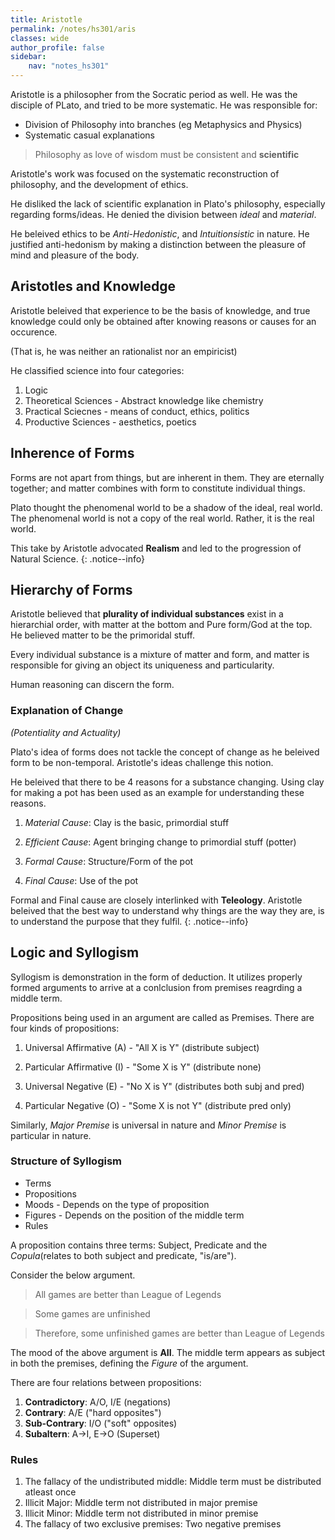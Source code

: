 ```yaml
---
title: Aristotle
permalink: /notes/hs301/aris
classes: wide
author_profile: false
sidebar:
    nav: "notes_hs301"
---
```


Aristotle is a philosopher from the Socratic period as well. He was the disciple of PLato, and tried to be more systematic. He was responsible for:

- Division of Philosophy into branches (eg Metaphysics and Physics)
- Systematic casual explanations

> Philosophy as love of wisdom must be consistent and **scientific**

Aristotle's work was focused on the systematic reconstruction of philosophy, and the development of ethics.

He disliked the lack of scientific explanation in Plato's philosophy, especially regarding forms/ideas. He denied the division between *ideal* and *material*.

He beleived ethics to be *Anti-Hedonistic*, and *Intuitionsistic* in nature. He justified anti-hedonism by making a distinction between the pleasure of mind and pleasure of the body.
 




## Aristotles and Knowledge

Aristotle beleived that experience to be the basis of knowledge, and true knowledge could only be obtained after knowing reasons or causes for an occurence. 

(That is, he was neither an rationalist nor an empiricist) 

<!-- Metaphysics smth -->

He classified science into four categories:

1. Logic
2. Theoretical Sciences - Abstract knowledge like chemistry
3. Practical Sciecnes - means of conduct, ethics, politics
4. Productive Sciences - aesthetics, poetics 




## Inherence of Forms

Forms are not apart from things, but are inherent in them. They are eternally together; and matter combines with form to constitute individual things.

Plato thought the phenomenal world to be a shadow of the ideal, real world. The phenomenal world is not a copy of the real world. Rather, it is the real world.

This take by Aristotle advocated **Realism** and led to the progression of Natural Science.
{: .notice--info}
 




## Hierarchy of Forms

Aristotle believed that **plurality of individual substances** exist in a hierarchial order, with matter at the bottom and Pure form/God at the top. He believed matter to be the primoridal stuff.

Every individual substance is a mixture of matter and form, and matter is responsible for giving an object its uniqueness and particularity.

Human reasoning can discern the form.

### Explanation of Change

*(Potentiality and Actuality)*

Plato's idea of forms does not tackle the concept of change as he beleived form to be non-temporal. Aristotle's ideas challenge this notion.

He beleived that there to be 4 reasons for a substance changing. Using clay for making a pot has been used as an example for understanding these reasons.

1. *Material Cause*: Clay is the basic, primordial stuff
2. *Efficient Cause*: Agent bringing change to primordial stuff (potter)

3. *Formal Cause*: Structure/Form of the pot 
4. *Final Cause*: Use of the pot


Formal and Final cause are closely interlinked with **Teleology**. Aristotle beleived that the best way to understand why things are the way they are, is to understand the purpose that they fulfil.
{: .notice--info}







## Logic and Syllogism

Syllogism is demonstration in the form of deduction. It utilizes properly formed arguments to arrive at a conlclusion from premises reagrding a middle term.

Propositions being used in an argument are called as Premises. There are four kinds of propositions:

1. Universal Affirmative (A) - "All X is Y" (distribute subject)
2. Particular Affirmative (I) - "Some X is Y" (distribute none)

3. Universal Negative (E) - "No X is Y" (distributes both subj and pred)
4. Particular Negative (O) - "Some X is not Y" (distribute pred only)

Similarly, *Major Premise* is universal in nature and *Minor Premise* is particular in nature.


### Structure of Syllogism

- Terms
- Propositions
- Moods - Depends on the type of proposition
- Figures - Depends on the position of the middle term
- Rules

A proposition contains three terms: Subject, Predicate and the *Copula*(relates to both subject and predicate, "is/are").

Consider the below argument.

> All games are better than League of Legends

> Some games are unfinished

> Therefore, some unfinished games are better than League of Legends

The mood of the above argument is **AII**. The middle term appears as subject in both the premises, defining the *Figure* of the argument.

There are four relations between propositions:

1. **Contradictory**: A/O, I/E (negations)
2. **Contrary**: A/E ("hard opposites")
3. **Sub-Contrary**: I/O ("soft" opposites)
4. **Subaltern**: A→I, E→O (Superset)


### Rules

1. The fallacy of the undistributed middle: Middle term must be distributed atleast once
2. Illicit Major: Middle term not distributed in major premise
3. Illicit Minor: Middle term not distributed in minor premise
4. The fallacy of two exclusive premises: Two negative premises